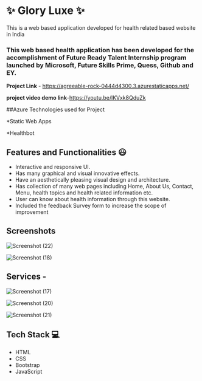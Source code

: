 # ✨ Glory Luxe ✨

This is a web based application developed for health related based website in India

### This web based health application has been developed for the accomplishment of Future Ready Talent Internship program launched by Microsoft, Future Skills Prime, Quess, Github and EY.


**Project Link** - https://agreeable-rock-0444d4300.3.azurestaticapps.net/

**project video demo link**-https://youtu.be/lKVxk8QduZk

##Azure Technologies used for Project

*Static Web Apps

*Healthbot

## Features and Functionalities 😃

- Interactive and responsive UI.
- Has many graphical and visual innovative effects.
- Have an aesthetically pleasing visual design and architecture.
- Has collection of many web pages including Home, About Us, Contact, Menu, health topics and health related information etc.
- User can know about health information through this website.
- Included the feedback Survey form to increase the scope of improvement 

## Screenshots

![Screenshot (22)](https://github.com/Sreeja12122002/project18/assets/124040855/318e3417-652f-436c-b532-8c8dd5ffc138)

![Screenshot (18)](https://github.com/Sreeja12122002/project18/assets/124040855/528bc058-6d32-42cf-9424-eb7cb4a37590)


## Services -

![Screenshot (17)](https://github.com/Sreeja12122002/project18/assets/124040855/0e4b99e6-1010-49e4-b9e2-45a12e3f8851)

![Screenshot (20)](https://github.com/Sreeja12122002/project18/assets/124040855/35d765da-3a1a-4690-92a2-ec193a1f7ff1)

![Screenshot (21)](https://github.com/Sreeja12122002/project18/assets/124040855/f3a52480-7b28-4f18-b4eb-41fab090e4d5)


## Tech Stack 💻

- HTML
- CSS
- Bootstrap
- JavaScript
